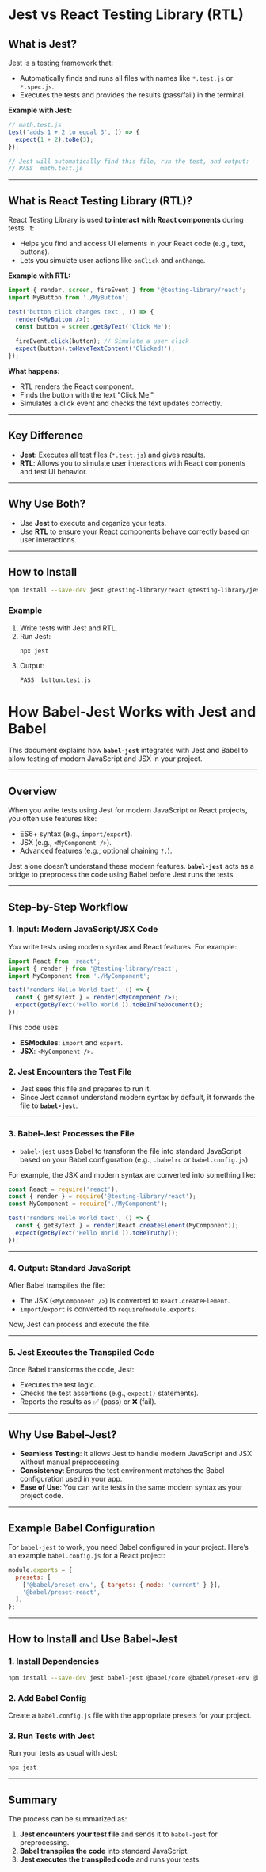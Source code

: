 

# Jest vs React Testing Library (RTL)

## **What is Jest?**
Jest is a testing framework that:
- Automatically finds and runs all files with names like `*.test.js` or `*.spec.js`.
- Executes the tests and provides the results (pass/fail) in the terminal.

**Example with Jest:**
```javascript
// math.test.js
test('adds 1 + 2 to equal 3', () => {
  expect(1 + 2).toBe(3);
});

// Jest will automatically find this file, run the test, and output:
// PASS  math.test.js
```

---

## **What is React Testing Library (RTL)?**
React Testing Library is used **to interact with React components** during tests. It:
- Helps you find and access UI elements in your React code (e.g., text, buttons).
- Lets you simulate user actions like `onClick` and `onChange`.

**Example with RTL:**
```jsx
import { render, screen, fireEvent } from '@testing-library/react';
import MyButton from './MyButton';

test('button click changes text', () => {
  render(<MyButton />);
  const button = screen.getByText('Click Me');
  
  fireEvent.click(button); // Simulate a user click
  expect(button).toHaveTextContent('Clicked!');
});
```
**What happens:**
- RTL renders the React component.
- Finds the button with the text "Click Me."
- Simulates a click event and checks the text updates correctly.

---

## **Key Difference**
- **Jest**: Executes all test files (`*.test.js`) and gives results.
- **RTL**: Allows you to simulate user interactions with React components and test UI behavior.

---

## **Why Use Both?**
- Use **Jest** to execute and organize your tests.
- Use **RTL** to ensure your React components behave correctly based on user interactions.

---

## **How to Install**
```bash
npm install --save-dev jest @testing-library/react @testing-library/jest-dom
```

### Example
1. Write tests with Jest and RTL.
2. Run Jest:
   ```bash
   npx jest
   ```
3. Output:
   ```
   PASS  button.test.js
   ```
# How Babel-Jest Works with Jest and Babel

This document explains how **`babel-jest`** integrates with Jest and Babel to allow testing of modern JavaScript and JSX in your project.

---

## **Overview**
When you write tests using Jest for modern JavaScript or React projects, you often use features like:
- ES6+ syntax (e.g., `import/export`).
- JSX (e.g., `<MyComponent />`).
- Advanced features (e.g., optional chaining `?.`).

Jest alone doesn’t understand these modern features. **`babel-jest`** acts as a bridge to preprocess the code using Babel before Jest runs the tests.

---

## **Step-by-Step Workflow**

### **1. Input: Modern JavaScript/JSX Code**
You write tests using modern syntax and React features. For example:

```jsx
import React from 'react';
import { render } from '@testing-library/react';
import MyComponent from './MyComponent';

test('renders Hello World text', () => {
  const { getByText } = render(<MyComponent />);
  expect(getByText('Hello World')).toBeInTheDocument();
});
```

This code uses:
- **ESModules**: `import` and `export`.
- **JSX**: `<MyComponent />`.

### **2. Jest Encounters the Test File**
- Jest sees this file and prepares to run it.
- Since Jest cannot understand modern syntax by default, it forwards the file to **`babel-jest`**.

---

### **3. Babel-Jest Processes the File**
- `babel-jest` uses Babel to transform the file into standard JavaScript based on your Babel configuration (e.g., `.babelrc` or `babel.config.js`).

For example, the JSX and modern syntax are converted into something like:

```javascript
const React = require('react');
const { render } = require('@testing-library/react');
const MyComponent = require('./MyComponent');

test('renders Hello World text', () => {
  const { getByText } = render(React.createElement(MyComponent));
  expect(getByText('Hello World')).toBeTruthy();
});
```

---

### **4. Output: Standard JavaScript**
After Babel transpiles the file:
- The JSX (`<MyComponent />`) is converted to `React.createElement`.
- `import`/`export` is converted to `require`/`module.exports`.

Now, Jest can process and execute the file.

---

### **5. Jest Executes the Transpiled Code**
Once Babel transforms the code, Jest:
- Executes the test logic.
- Checks the test assertions (e.g., `expect()` statements).
- Reports the results as ✅ (pass) or ❌ (fail).

---

## **Why Use Babel-Jest?**
- **Seamless Testing**: It allows Jest to handle modern JavaScript and JSX without manual preprocessing.
- **Consistency**: Ensures the test environment matches the Babel configuration used in your app.
- **Ease of Use**: You can write tests in the same modern syntax as your project code.

---

## **Example Babel Configuration**
For `babel-jest` to work, you need Babel configured in your project. Here’s an example `babel.config.js` for a React project:

```javascript
module.exports = {
  presets: [
    ['@babel/preset-env', { targets: { node: 'current' } }],
    '@babel/preset-react',
  ],
};
```

---

## **How to Install and Use Babel-Jest**
### 1. Install Dependencies
```bash
npm install --save-dev jest babel-jest @babel/core @babel/preset-env @babel/preset-react
```

### 2. Add Babel Config
Create a `babel.config.js` file with the appropriate presets for your project.

### 3. Run Tests with Jest
Run your tests as usual with Jest:
```bash
npx jest
```

---

## **Summary**
The process can be summarized as:
1. **Jest encounters your test file** and sends it to `babel-jest` for preprocessing.
2. **Babel transpiles the code** into standard JavaScript.
3. **Jest executes the transpiled code** and runs your tests.

